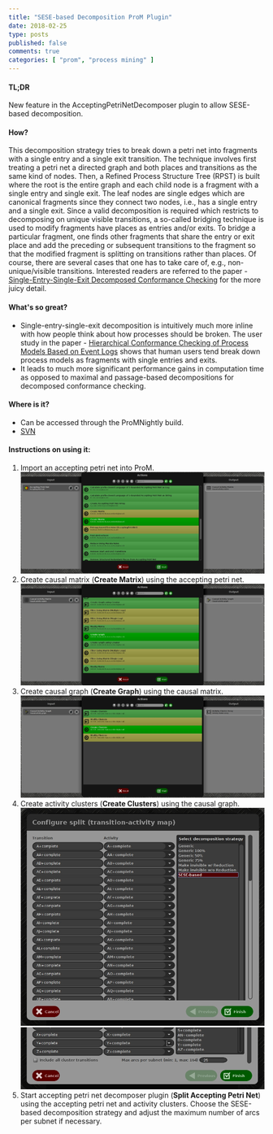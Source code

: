 ```yaml
---
title: "SESE-based Decomposition ProM Plugin"
date: 2018-02-25
type: posts
published: false
comments: true
categories: [ "prom", "process mining" ]
---
```


#### TL;DR
New feature in the AcceptingPetriNetDecomposer plugin to allow SESE-based decomposition.


#### How?
This decomposition strategy tries to break down a petri net into fragments with a single entry and a single exit transition. The technique involves first treating a petri net a directed graph and both places and transitions as the same kind of nodes. Then, a Refined Process Structure Tree (RPST) is built where the root is the entire graph and each child node is a fragment with a single entry and single exit. The leaf nodes are single edges which are canonical fragments since they connect two nodes, i.e., has a single entry and a single exit. Since a valid decomposition is required which restricts to decomposing on unique visible transitions, a so-called bridging technique is used to modify fragments have places as entries and/or exits. To bridge a particular fragment, one finds other fragments that share the entry or exit place and add the preceding or subsequent transitions to the fragment so that the modified fragment is splitting on transitions rather than places. Of course, there are several cases that one has to take care of, e.g., non-unique/visible transitions. Interested readers are referred to the paper - [Single-Entry-Single-Exit Decomposed Conformance Checking](http://www.jorgemunozgama.com/data/uploads/pub/papers/is14.pdf) for the more juicy detail.

#### What's so great?
- Single-entry-single-exit decomposition is intuitively much more inline with how people think about how processes should be broken. The user study in the paper - [Hierarchical Conformance Checking of Process Models Based on Event Logs](http://www.jorgemunozgama.com/data/uploads/pub/papers/petrinets13.pdf) shows that human users tend break down process models as fragments with single entries and exits.
- It leads to much more significant performance gains in computation time as opposed to maximal and passage-based decompositions for decomposed conformance checking.

#### Where is it?
- Can be accessed through the ProMNightly build.
- [SVN](https://svn.win.tue.nl/trac/prom/browser/Packages/AcceptingPetriNetDecomposer)

#### Instructions on using it:
1. Import an accepting petri net into ProM.  
![Screenshot of **Create Matrix** plugin](/assets/images/2018/2018-02-25-sese-decomposition-prom-plugin/createMatrixPlugin.jpg)  
2. Create causal matrix (**Create Matrix**) using the accepting petri net.  
![Screenshot of **Create Graph** plugin](/assets/images/2018/2018-02-25-sese-decomposition-prom-plugin/createGraphPlugin.jpg)
3. Create causal graph (**Create Graph**) using the causal matrix.  
![Screenshot of **Create Clusters** plugin](/assets/images/2018/2018-02-25-sese-decomposition-prom-plugin/createClustersPlugin.jpg)
4. Create activity clusters (**Create Clusters**) using the causal graph.  
![Screenshot of **Split Accepting Petri Net** plugin configurations](/assets/images/2018/2018-02-25-sese-decomposition-prom-plugin/splitApnPlugin.jpg)  
![Screenshot of max arcs per subnet configuration](/assets/images/2018/2018-02-25-sese-decomposition-prom-plugin/chooseMaxArc.jpg)  
5. Start accepting petri net decomposer plugin (**Split Accepting Petri Net**) using the accepting petri net and activity clusters. Choose the SESE-based decomposition strategy and adjust the maximum number of arcs per subnet if necessary.   
